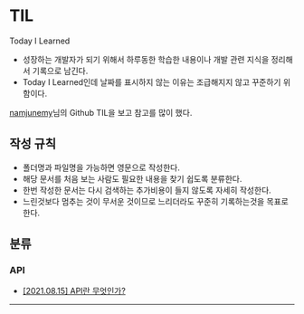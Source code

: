 # TIL

Today I Learned

- 성장하는 개발자가 되기 위해서 하루동한 학습한 내용이나 개발 관련 지식을 정리해서 기록으로 남긴다.
- Today I Learned인데 날짜를 표시하지 않는 이유는 조급해지지 않고 꾸준하기 위함이다.

[namjunemy](https://github.com/namjunemy/TIL)님의 Github TIL을 보고 참고를 많이 했다.

## 작성 규칙

- 폴더명과 파일명을 가능하면 영문으로 작성한다.
- 해당 문서를 처음 보는 사람도 필요한 내용을 찾기 쉽도록 분류한다.
- 한번 작성한 문서는 다시 검색하는 추가비용이 들지 않도록 자세히 작성한다.
- 느린것보다 멈추는 것이 무서운 것이므로 느리더라도 꾸준히 기록하는것을 목표로 한다.

## 분류

### API

- [[2021.08.15] API란 무엇인가?](WEB/API.md)

---
